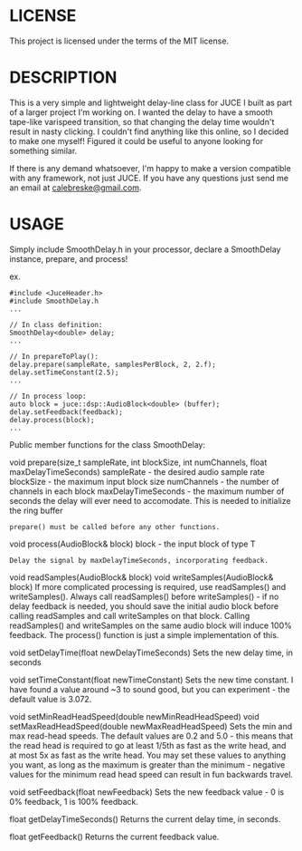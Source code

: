 # LICENSE
This project is licensed under the terms of the MIT license.

# DESCRIPTION
This is a very simple and lightweight delay-line class for JUCE I built as part of a larger project I'm working on. I wanted the delay to have a smooth tape-like varispeed transition, so that changing the delay time wouldn't result in nasty clicking. I couldn't find anything like this online, so I decided to make one myself! Figured it could be useful to anyone looking for something similar.

If there is any demand whatsoever, I'm happy to make a version compatible with any framework, not just JUCE. If you have any questions just send me an email at calebreske@gmail.com.

# USAGE
Simply include SmoothDelay.h in your processor, declare a SmoothDelay instance, prepare, and process!

ex.
```
#include <JuceHeader.h>
#include SmoothDelay.h
...

// In class definition:
SmoothDelay<double> delay;
...

// In prepareToPlay():
delay.prepare(sampleRate, samplesPerBlock, 2, 2.f);
delay.setTimeConstant(2.5);
...

// In process loop:
auto block = juce::dsp::AudioBlock<double> (buffer);
delay.setFeedback(feedback);
delay.process(block);
...
```


Public member functions for the class SmoothDelay:

void prepare(size_t sampleRate, int blockSize, int numChannels, float maxDelayTimeSeconds)
    sampleRate - the desired audio sample rate
    blockSize - the maximum input block size
    numChannels - the number of channels in each block
    maxDelayTimeSeconds - the maximum number of seconds the delay will ever need to accomodate. This is needed to initialize the ring buffer
    
    prepare() must be called before any other functions.

void process(AudioBlock<T>& block)
    block - the input block of type T
    
    Delay the signal by maxDelayTimeSeconds, incorporating feedback.
    
void readSamples(AudioBlock<T>& block)
void writeSamples(AudioBlock<T>& block)
    If more complicated processing is required, use readSamples() and writeSamples(). Always call readSamples() before writeSamples() - if no delay feedback is needed, you should save the initial audio block before calling readSamples and call writeSamples on that block. Calling readSamples() and writeSamples on the same audio block will induce 100% feedback. The process() function is just a simple implementation of this.
    
void setDelayTime(float newDelayTimeSeconds)
    Sets the new delay time, in seconds
    
void setTimeConstant(float newTimeConstant)
    Sets the new time constant. I have found a value around ~3 to sound good, but you can experiment - the default value is 3.072.

void setMinReadHeadSpeed(double newMinReadHeadSpeed)
void setMaxReadHeadSpeed(double newMaxReadHeadSpeed)
    Sets the min and max read-head speeds. The default values are 0.2 and 5.0 - this means that the read head is required to go at least 1/5th as fast as the write head, and at most 5x as fast as the write head. You may set these values to anything you want, as long as the maximum is greater than the minimum - negative values for the minimum read head speed can result in fun backwards travel.

void setFeedback(float newFeedback)
    Sets the new feedback value - 0 is 0% feedback, 1 is 100% feedback.

float getDelayTimeSeconds()
    Returns the current delay time, in seconds.
    
float getFeedback()
    Returns the current feedback value.
